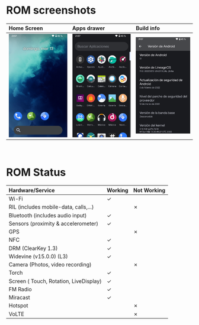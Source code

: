 # ROM screenshots
| Home Screen             | Apps drawer                | Build info            |
| :---------------------- |:----------------------     |:----------------------|
| <img src="https://github.com/Galaxy-J5-Unofficial-LineageOS-Sources/Releases/blob/lineageos-19/home.png">                        | <img src="https://github.com/Galaxy-J5-Unofficial-LineageOS-Sources/Releases/blob/lineageos-19/drawer.png">                           | <img src="https://github.com/Galaxy-J5-Unofficial-LineageOS-Sources/Releases/blob/lineageos-19/build_info.png">                      |
<br/>

# ROM Status

| Hardware/Service        | Working                    | Not Working           |
| :---------------------- |:----------------------     |:----------------------|
|    Wi-Fi                |   ✓                        |                       |
|    RIL  (includes mobile-data, calls,...)                 |                          |  ✗                     |
|   Bluetooth (includes audio input)   |   ✓                        |                       |
|    Sensors (proximity & accelerometer)|   ✓                        |                       |
|    GPS                |                          |     ✗                  |
|    NFC                |   ✓                        |                       |
|    DRM (ClearKey 1.3)|   ✓                        |                       |
|    Widevine (v15.0.0) (L3)|   ✓                        |                       |
|    Camera (Photos, video recording) |                         |  ✗                     |
|    Torch                |   ✓                        |                       |
|    Screen ( Touch, Rotation, LiveDisplay) |   ✓                        |                       |
|    FM Radio                |   ✓                        |                       |
|    Miracast                |   ✓                        |                       |
|    Hotspot                |                           |   ✗                    |
|    VoLTE                |                         |      ✗                 |
<br/>
